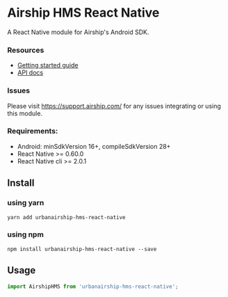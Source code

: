 # Airship HMS React Native

A React Native module for Airship's Android SDK.

### Resources

* [Getting started guide](http://docs.airship.com/platform/react-native/)
* [API docs](http://docs.airship.com/reference/libraries/react-native/latest/index.html)

### Issues

Please visit https://support.airship.com/ for any issues integrating or using this module.

### Requirements:
 - Android: minSdkVersion 16+, compileSdkVersion 28+
 - React Native >= 0.60.0
 - React Native cli >= 2.0.1

## Install

### using yarn
```
yarn add urbanairship-hms-react-native
```

### using npm
```
npm install urbanairship-hms-react-native --save
```


## Usage
```javascript
import AirshipHMS from 'urbanairship-hms-react-native';

```
